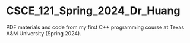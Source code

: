 # CSCE_121_Spring_2024_Dr_Huang
PDF materials and code from my first C++ programming course at Texas A&amp;M University (Spring 2024).
